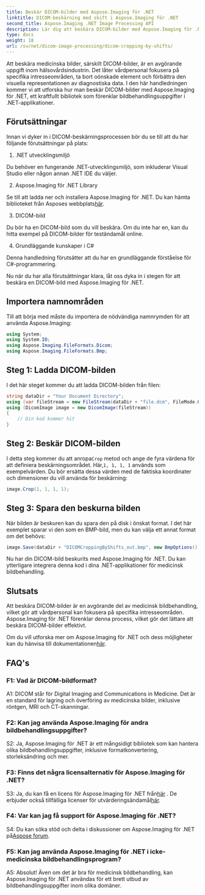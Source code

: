 ```yaml
---
title: Beskär DICOM-bilder med Aspose.Imaging för .NET
linktitle: DICOM-beskärning med skift i Aspose.Imaging för .NET
second_title: Aspose.Imaging .NET Image Processing API
description: Lär dig att beskära DICOM-bilder med Aspose.Imaging för .NET. Förbättra medicinsk bildbehandling med denna steg-för-steg-guide.
type: docs
weight: 18
url: /sv/net/dicom-image-processing/dicom-cropping-by-shifts/
---
```

Att beskära medicinska bilder, särskilt DICOM-bilder, är en avgörande uppgift inom hälsovårdsindustrin. Det låter vårdpersonal fokusera på specifika intresseområden, ta bort oönskade element och förbättra den visuella representationen av diagnostiska data. I den här handledningen kommer vi att utforska hur man beskär DICOM-bilder med Aspose.Imaging för .NET, ett kraftfullt bibliotek som förenklar bildbehandlingsuppgifter i .NET-applikationer.

## Förutsättningar

Innan vi dyker in i DICOM-beskärningsprocessen bör du se till att du har följande förutsättningar på plats:

1. .NET utvecklingsmiljö

Du behöver en fungerande .NET-utvecklingsmiljö, som inkluderar Visual Studio eller någon annan .NET IDE du väljer.

2. Aspose.Imaging för .NET Library

 Se till att ladda ner och installera Aspose.Imaging för .NET. Du kan hämta biblioteket från Asposes webbplats[här](https://releases.aspose.com/imaging/net/).

3. DICOM-bild

Du bör ha en DICOM-bild som du vill beskära. Om du inte har en, kan du hitta exempel på DICOM-bilder för teständamål online.

4. Grundläggande kunskaper i C#

Denna handledning förutsätter att du har en grundläggande förståelse för C#-programmering.

Nu när du har alla förutsättningar klara, låt oss dyka in i stegen för att beskära en DICOM-bild med Aspose.Imaging för .NET.

## Importera namnområden

Till att börja med måste du importera de nödvändiga namnrymden för att använda Aspose.Imaging:

```csharp
using System;
using System.IO;
using Aspose.Imaging.FileFormats.Dicom;
using Aspose.Imaging.FileFormats.Bmp;
```

## Steg 1: Ladda DICOM-bilden

I det här steget kommer du att ladda DICOM-bilden från filen:

```csharp
string dataDir = "Your Document Directory";
using (var fileStream = new FileStream(dataDir + "file.dcm", FileMode.Open, FileAccess.Read))
using (DicomImage image = new DicomImage(fileStream))
{
    // Din kod kommer hit
}
```

## Steg 2: Beskär DICOM-bilden

 I detta steg kommer du att anropa`Crop` metod och ange de fyra värdena för att definiera beskärningsområdet. Här,`1, 1, 1, 1` används som exempelvärden. Du bör ersätta dessa värden med de faktiska koordinater och dimensioner du vill använda för beskärning:

```csharp
image.Crop(1, 1, 1, 1);
```

## Steg 3: Spara den beskurna bilden

När bilden är beskuren kan du spara den på disk i önskat format. I det här exemplet sparar vi den som en BMP-bild, men du kan välja ett annat format om det behövs:

```csharp
image.Save(dataDir + "DICOMCroppingByShifts_out.bmp", new BmpOptions());
```

Nu har din DICOM-bild beskurits med Aspose.Imaging för .NET. Du kan ytterligare integrera denna kod i dina .NET-applikationer för medicinsk bildbehandling.

## Slutsats

Att beskära DICOM-bilder är en avgörande del av medicinsk bildbehandling, vilket gör att vårdpersonal kan fokusera på specifika intresseområden. Aspose.Imaging för .NET förenklar denna process, vilket gör det lättare att beskära DICOM-bilder effektivt.

 Om du vill utforska mer om Aspose.Imaging för .NET och dess möjligheter kan du hänvisa till dokumentationen[här](https://reference.aspose.com/imaging/net/). 

## FAQ's

### F1: Vad är DICOM-bildformat?

A1: DICOM står för Digital Imaging and Communications in Medicine. Det är en standard för lagring och överföring av medicinska bilder, inklusive röntgen, MRI och CT-skanningar.

### F2: Kan jag använda Aspose.Imaging för andra bildbehandlingsuppgifter?

S2: Ja, Aspose.Imaging för .NET är ett mångsidigt bibliotek som kan hantera olika bildbehandlingsuppgifter, inklusive formatkonvertering, storleksändring och mer.

### F3: Finns det några licensalternativ för Aspose.Imaging för .NET?

 S3: Ja, du kan få en licens för Aspose.Imaging för .NET från[här](https://purchase.aspose.com/buy) . De erbjuder också tillfälliga licenser för utvärderingsändamål[här](https://purchase.aspose.com/temporary-license/).

### F4: Var kan jag få support för Aspose.Imaging för .NET?

 S4: Du kan söka stöd och delta i diskussioner om Aspose.Imaging för .NET på[Aspose forum](https://forum.aspose.com/).

### F5: Kan jag använda Aspose.Imaging för .NET i icke-medicinska bildbehandlingsprogram?

A5: Absolut! Även om det är bra för medicinsk bildbehandling, kan Aspose.Imaging för .NET användas för ett brett utbud av bildbehandlingsuppgifter inom olika domäner.